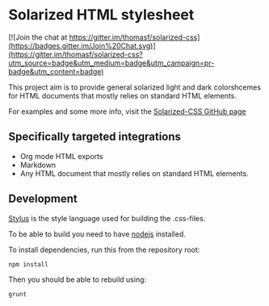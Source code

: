 # Solarized HTML stylesheet

[![Join the chat at https://gitter.im/thomasf/solarized-css](https://badges.gitter.im/Join%20Chat.svg)](https://gitter.im/thomasf/solarized-css?utm_source=badge&utm_medium=badge&utm_campaign=pr-badge&utm_content=badge)

This project aim is to provide general solarized light and dark colorshcemes
for HTML documents that mostly relies on standard HTML elements.

For examples and some more info, visit the [Solarized-CSS GitHub page](http://thomasf.github.io/solarized-css/)

## Specifically targeted integrations
* Org mode HTML exports
* Markdown
* Any HTML document that mostly relies on standard HTML elements.

## Development
[Stylus](http://learnboost.github.com/stylus/) is the style language used for building the .css-files.

To be able to build you need to have [nodejs](http://nodejs.org/) installed.

To install dependencies, run this from the repository root:

    npm install

Then you should be able to rebuild using:

    grunt
    
